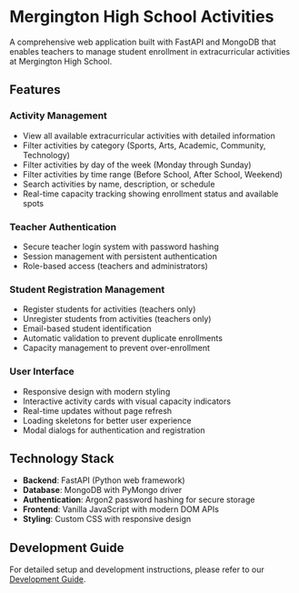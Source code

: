 # Mergington High School Activities

A comprehensive web application built with FastAPI and MongoDB that enables teachers to manage student enrollment in extracurricular activities at Mergington High School.

## Features

### Activity Management
- View all available extracurricular activities with detailed information
- Filter activities by category (Sports, Arts, Academic, Community, Technology)
- Filter activities by day of the week (Monday through Sunday)
- Filter activities by time range (Before School, After School, Weekend)
- Search activities by name, description, or schedule
- Real-time capacity tracking showing enrollment status and available spots

### Teacher Authentication
- Secure teacher login system with password hashing
- Session management with persistent authentication
- Role-based access (teachers and administrators)

### Student Registration Management
- Register students for activities (teachers only)
- Unregister students from activities (teachers only)
- Email-based student identification
- Automatic validation to prevent duplicate enrollments
- Capacity management to prevent over-enrollment

### User Interface
- Responsive design with modern styling
- Interactive activity cards with visual capacity indicators
- Real-time updates without page refresh
- Loading skeletons for better user experience
- Modal dialogs for authentication and registration

## Technology Stack

- **Backend**: FastAPI (Python web framework)
- **Database**: MongoDB with PyMongo driver
- **Authentication**: Argon2 password hashing for secure storage
- **Frontend**: Vanilla JavaScript with modern DOM APIs
- **Styling**: Custom CSS with responsive design

## Development Guide

For detailed setup and development instructions, please refer to our [Development Guide](../docs/how-to-develop.md).
